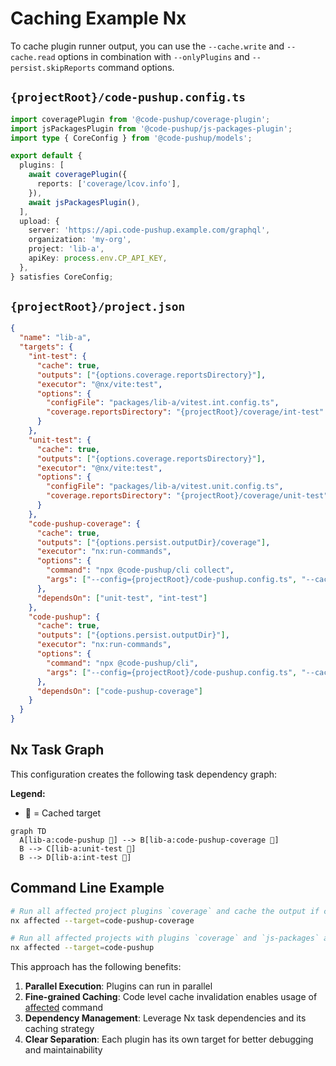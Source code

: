 # Caching Example Nx

To cache plugin runner output, you can use the `--cache.write` and `--cache.read` options in combination with `--onlyPlugins` and `--persist.skipReports` command options.

## `{projectRoot}/code-pushup.config.ts`

```ts
import coveragePlugin from '@code-pushup/coverage-plugin';
import jsPackagesPlugin from '@code-pushup/js-packages-plugin';
import type { CoreConfig } from '@code-pushup/models';

export default {
  plugins: [
    await coveragePlugin({
      reports: ['coverage/lcov.info'],
    }),
    await jsPackagesPlugin(),
  ],
  upload: {
    server: 'https://api.code-pushup.example.com/graphql',
    organization: 'my-org',
    project: 'lib-a',
    apiKey: process.env.CP_API_KEY,
  },
} satisfies CoreConfig;
```

## `{projectRoot}/project.json`

```json
{
  "name": "lib-a",
  "targets": {
    "int-test": {
      "cache": true,
      "outputs": ["{options.coverage.reportsDirectory}"],
      "executor": "@nx/vite:test",
      "options": {
        "configFile": "packages/lib-a/vitest.int.config.ts",
        "coverage.reportsDirectory": "{projectRoot}/coverage/int-test"
      }
    },
    "unit-test": {
      "cache": true,
      "outputs": ["{options.coverage.reportsDirectory}"],
      "executor": "@nx/vite:test",
      "options": {
        "configFile": "packages/lib-a/vitest.unit.config.ts",
        "coverage.reportsDirectory": "{projectRoot}/coverage/unit-test"
      }
    },
    "code-pushup-coverage": {
      "cache": true,
      "outputs": ["{options.persist.outputDir}/coverage"],
      "executor": "nx:run-commands",
      "options": {
        "command": "npx @code-pushup/cli collect",
        "args": ["--config={projectRoot}/code-pushup.config.ts", "--cache.write=true", "--persist.skipReports=true", "--persist.outputDir={projectRoot}/.code-pushup", "--upload.project={projectName}"]
      },
      "dependsOn": ["unit-test", "int-test"]
    },
    "code-pushup": {
      "cache": true,
      "outputs": ["{options.persist.outputDir}"],
      "executor": "nx:run-commands",
      "options": {
        "command": "npx @code-pushup/cli",
        "args": ["--config={projectRoot}/code-pushup.config.ts", "--cache.read=true", "--persist.outputDir={projectRoot}/.code-pushup", "--upload.project={projectName}"]
      },
      "dependsOn": ["code-pushup-coverage"]
    }
  }
}
```

## Nx Task Graph

This configuration creates the following task dependency graph:

**Legend:**

- 🐳 = Cached target

```mermaid
graph TD
  A[lib-a:code-pushup 🐳] --> B[lib-a:code-pushup-coverage 🐳]
  B --> C[lib-a:unit-test 🐳]
  B --> D[lib-a:int-test 🐳]
```

## Command Line Example

```bash
# Run all affected project plugins `coverage` and cache the output if configured
nx affected --target=code-pushup-coverage

# Run all affected projects with plugins `coverage` and `js-packages` and upload the report to the portal
nx affected --target=code-pushup
```

This approach has the following benefits:

1. **Parallel Execution**: Plugins can run in parallel
2. **Fine-grained Caching**: Code level cache invalidation enables usage of [affected](https://nx.dev/recipes/affected-tasks) command
3. **Dependency Management**: Leverage Nx task dependencies and its caching strategy
4. **Clear Separation**: Each plugin has its own target for better debugging and maintainability

